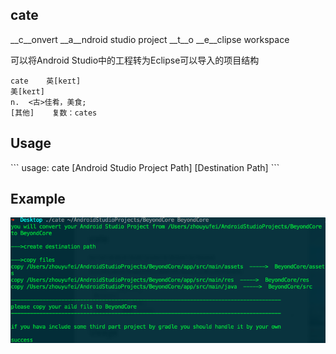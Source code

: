 <h2>cate</h2>
__c__onvert __a__ndroid studio project __t__o __e__clipse workspace

可以将Android Studio中的工程转为Eclipse可以导入的项目结构

```
cate	英[keɪt]
美[keɪt]
n.	<古>佳肴，美食;
[其他]	复数：cates

```

<h2>Usage</h2>
```
usage: cate [Android Studio Project Path] [Destination Path]
```

<h2>Example</h2>

![](example.png)
